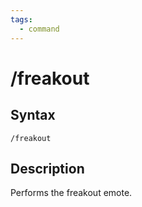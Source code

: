 ```yaml
---
tags:
  - command
---
```


# /freakout

## Syntax

<!--cmd-syntax-start-->
```eqcommand
/freakout
```
<!--cmd-syntax-end-->

## Description

<!--cmd-desc-start-->
Performs the freakout emote.
<!--cmd-desc-end-->